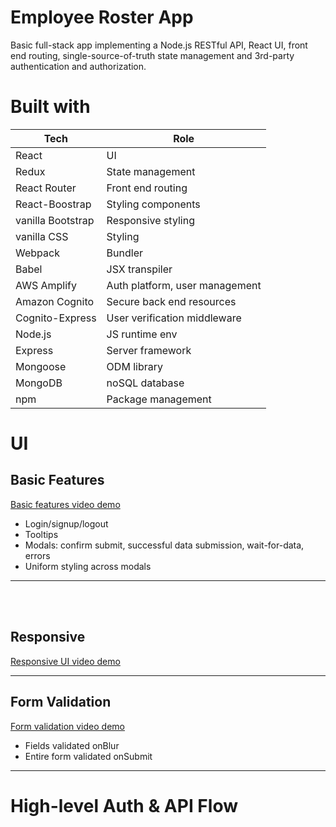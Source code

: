 # Employee Roster App
Basic full-stack app implementing a Node.js RESTful API, React UI, front end routing, single-source-of-truth state management and 3rd-party authentication and authorization.


# Built with
| Tech              | Role                           |
|-------------------|--------------------------------|
| React             | UI                             |
| Redux             | State management               |
| React Router      | Front end routing              |
| React-Boostrap    | Styling components             |
| vanilla Bootstrap | Responsive styling             |
| vanilla CSS       | Styling                        |
| Webpack           | Bundler                        |
| Babel             | JSX transpiler                 |
| AWS Amplify       | Auth platform, user management |
| Amazon Cognito    | Secure back end resources      |
| Cognito-Express   | User verification middleware   |
| Node.js           | JS runtime env                 |
| Express           | Server framework               |
| Mongoose          | ODM library                    |
| MongoDB           | noSQL database                 |
| npm               | Package management             |


# UI

## Basic Features
[Basic features video demo](https://youtu.be/amgjbuwtIhE)
- Login/signup/logout
- Tooltips
- Modals: confirm submit, successful data submission, wait-for-data, errors
- Uniform styling across modals


__________________________

<br><br>
## Responsive
[Responsive UI video demo](https://youtu.be/eGvXd54dMis)

__________________________

## Form Validation
[Form validation video demo](https://youtu.be/dSxuA-_tvjo)
- Fields validated onBlur
- Entire form validated onSubmit

__________________________

# High-level Auth & API Flow



